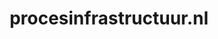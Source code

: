 ---
layout: post
title:  "procesinfrastructuur.nl"
internal_url:  "/dutchgov/procesinfrastructuur.nl.html"
subdomains_count: 132
all_subdomains_count: 135
urls_count: 4
ssl_rank: 0
http_rank: 46
url_link: /data/procesinfrastructuur.nl/urls.txt
all_subdomains_link: /data/procesinfrastructuur.nl/all_subdomains.txt
subdomains_link: /data/procesinfrastructuur.nl/subdomains.txt
categories: dutchgov
---